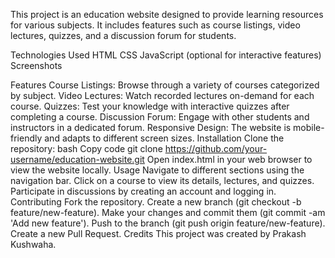 This project is an education website designed to provide learning resources for various subjects. It includes features such as course listings, video lectures, quizzes, and a discussion forum for students.

Technologies Used
HTML
CSS
JavaScript (optional for interactive features)
Screenshots

Features
Course Listings: Browse through a variety of courses categorized by subject.
Video Lectures: Watch recorded lectures on-demand for each course.
Quizzes: Test your knowledge with interactive quizzes after completing a course.
Discussion Forum: Engage with other students and instructors in a dedicated forum.
Responsive Design: The website is mobile-friendly and adapts to different screen sizes.
Installation
Clone the repository:
bash
Copy code
git clone https://github.com/your-username/education-website.git
Open index.html in your web browser to view the website locally.
Usage
Navigate to different sections using the navigation bar.
Click on a course to view its details, lectures, and quizzes.
Participate in discussions by creating an account and logging in.
Contributing
Fork the repository.
Create a new branch (git checkout -b feature/new-feature).
Make your changes and commit them (git commit -am 'Add new feature').
Push to the branch (git push origin feature/new-feature).
Create a new Pull Request.
Credits
This project was created by Prakash Kushwaha.
